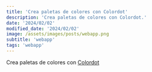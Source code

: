 ```yaml
---
title: 'Crea paletas de colores con Colordot'
description: 'Crea paletas de colores con Colordot.'
date: '2024/02/02'
modified_date: '2024/02/02'
image: /assets/images/posts/webapp.png
subtitle: 'webapp'
tags: 'webapp'
---
```


Crea paletas de colores con [Colordot](https://color.hailpixel.com/)
